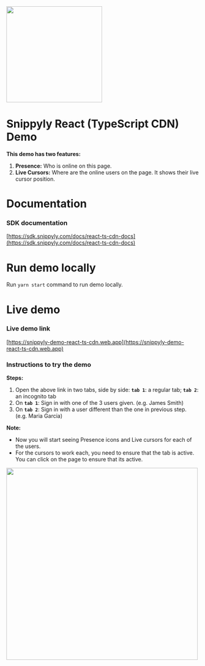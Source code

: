 <img src="https://snippyly.com/assets/logo/logo_colored_black.svg" width="250">


# Snippyly React (TypeScript CDN) Demo
**This demo has two features:**
1. **Presence:** Who is online on this page.
2. **Live Cursors:** Where are the online users on the page. It shows their live cursor position.

# Documentation

### SDK documentation
[https://sdk.snippyly.com/docs/react-ts-cdn-docs](https://sdk.snippyly.com/docs/react-ts-cdn-docs)

# Run demo locally

Run `yarn start` command to run demo locally.


# Live demo

### Live demo link
[https://snippyly-demo-react-ts-cdn.web.app](https://snippyly-demo-react-ts-cdn.web.app)

### Instructions to try the demo

**Steps:**
1. Open the above link in two tabs, side by side: **`tab 1`**: a regular tab; **`tab 2`**: an incognito tab
2. On **`tab 1`**: Sign in with one of the 3 users given. (e.g. James Smith)
3. On **`tab 2`**: Sign in with a user different than the one in previous step. (e.g. Maria Garcia)

**Note:**
* Now you will start seeing Presence icons and Live cursors for each of the users.
* For the cursors to work each, you need to ensure that the tab is active. You can click on the page to ensure that its active.

<img src="https://snippyly.com/assets/images/react-demo.gif" width="500">

